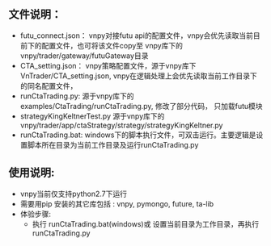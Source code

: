 
## 文件说明：
+ futu_connect.json： vnpy对接futu api的配置文件，vnpy会优先读取当前目前下的配置文件，也可将该文件copy至 vnpy库下的vnpy/trader/gateway/futuGateway目录
+ CTA_setting.json： vnpy策略配置文件，源于vnpy库下VnTrader/CTA_setting.json, vnpy在逻辑处理上会优先读取当前工作目录下的同名配置文件，
+ runCtaTrading.py: 源于vnpy库下的examples/CtaTrading/runCtaTrading.py, 修改了部分代码， 只加载futu模块
+ strategyKingKeltnerTest.py 源于vnpy库下的vnpy/trader/app/ctaStrategy/strategy/strategyKingKeltner.py
+ runCtaTrading.bat: windows下的脚本执行文件，可双击运行。主要逻辑是设置脚本所在目录为当前工作目录及运行runCtaTrading.py

## 使用说明:
+ vnpy当前仅支持python2.7下运行
+ 需要用pip 安装的其它库包括 : vnpy, pymongo, future, ta-lib
+ 体验步骤:
	+ 执行 runCtaTrading.bat(windows)或 设置当前目录为工作目录，再执行runCtaTrading.py
 



